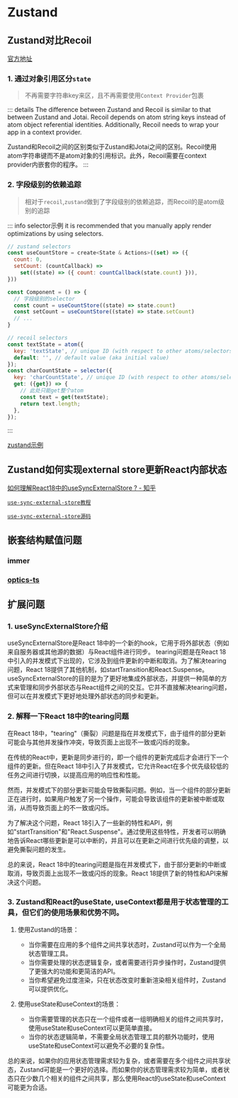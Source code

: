 # Zustand

## Zustand对比Recoil

[官方地址](https://docs.pmnd.rs/zustand/getting-started/comparison#recoil)

### 1. 通过对象引用区分`state`

> 不再需要字符串key来区，且不再需要使用`Context Provider`包裹

::: details
The difference between Zustand and Recoil is similar to that between Zustand and Jotai. Recoil depends on atom string keys instead of atom object referential identities. Additionally, Recoil needs to wrap your app in a context provider. 

Zustand和Recoil之间的区别类似于Zustand和Jotai之间的区别。Recoil使用atom字符串键而不是atom对象的引用标识。此外，Recoil需要在context provider内嵌套你的程序。
:::


### 2. 字段级别的依赖追踪

> 相对于`recoil`,`zustand`做到了字段级别的依赖追踪，而Recoil的是atom级别的追踪

::: info selector示例
it is recommended that you manually apply render optimizations by using selectors. 
```js
// zustand selectors
const useCountStore = create<State & Actions>((set) => ({
  count: 0,
  setCount: (countCallback) =>
    set((state) => ({ count: countCallback(state.count) })),
}))

const Component = () => {
  // 字段级别的selector
  const count = useCountStore((state) => state.count)
  const setCount = useCountStore((state) => state.setCount)
  // ...
}

// recoil selectors
const textState = atom({
  key: 'textState', // unique ID (with respect to other atoms/selectors)
  default: '', // default value (aka initial value)
});
const charCountState = selector({
  key: 'charCountState', // unique ID (with respect to other atoms/selectors)
  get: ({get}) => {
    // 此处只能get整个atom
    const text = get(textState);
    return text.length;
  },
});
```
:::

[zustand示例](https://codesandbox.io/s/zustand-auto-generate-selectors-forked-shzlg9?file=/src/App.tsx)

## Zustand如何实现external store更新React内部状态

[如何理解React18中的useSyncExternalStore ? - 知乎](https://www.zhihu.com/question/502917860)

[`use-sync-external-store教程`](https://react.dev/reference/react/useSyncExternalStore)

[`use-sync-external-store源码`](https://github.com/facebook/react/tree/main/packages/use-sync-external-store)

## 嵌套结构赋值问题

### immer

### [optics-ts](https://github.com/akheron/optics-ts/)

## 扩展问题

### 1. useSyncExternalStore介绍

useSyncExternalStore是React 18中的一个新的hook，它用于将外部状态（例如来自服务器或其他源的数据）与React组件进行同步。
tearing问题是在React 18中引入的并发模式下出现的，它涉及到组件更新的中断和取消。为了解决tearing问题，React 18提供了其他机制，如startTransition和React.Suspense。
useSyncExternalStore的目的是为了更好地集成外部状态，并提供一种简单的方式来管理和同步外部状态与React组件之间的交互。它并不直接解决tearing问题，但可以在并发模式下更好地处理外部状态的同步和更新。

### 2. 解释一下React 18中的tearing问题
在React 18中，"tearing"（撕裂）问题是指在并发模式下，由于组件的部分更新可能会与其他并发操作冲突，导致页面上出现不一致或闪烁的现象。

在传统的React中，更新是同步进行的，即一个组件的更新完成后才会进行下一个组件的更新。但在React 18中引入了并发模式，它允许React在多个优先级较低的任务之间进行切换，以提高应用的响应性和性能。

然而，并发模式下的部分更新可能会导致撕裂问题。例如，当一个组件的部分更新正在进行时，如果用户触发了另一个操作，可能会导致该组件的更新被中断或取消，从而导致页面上的不一致或闪烁。

为了解决这个问题，React 18引入了一些新的特性和API，例如"startTransition"和"React.Suspense"。通过使用这些特性，开发者可以明确地告诉React哪些更新是可以中断的，并且可以在更新之间进行优先级的调整，以避免撕裂问题的发生。

总的来说，React 18中的tearing问题是指在并发模式下，由于部分更新的中断或取消，导致页面上出现不一致或闪烁的现象。React 18提供了新的特性和API来解决这个问题。

### 3. Zustand和React的useState, useContext都是用于状态管理的工具，但它们的使用场景和优势不同。

1. 使用Zustand的场景：
   - 当你需要在应用的多个组件之间共享状态时，Zustand可以作为一个全局状态管理工具。
   - 当你需要处理的状态逻辑复杂，或者需要进行异步操作时，Zustand提供了更强大的功能和更简洁的API。
   - 当你希望避免过度渲染，只在状态改变时重新渲染相关组件时，Zustand可以提供优化。

2. 使用useState和useContext的场景：
   - 当你需要管理的状态只在一个组件或者一组明确相关的组件之间共享时，使用useState和useContext可以更简单直接。
   - 当你的状态逻辑简单，不需要全局状态管理工具的额外功能时，使用useState和useContext可以避免不必要的复杂性。

总的来说，如果你的应用状态管理需求较为复杂，或者需要在多个组件之间共享状态，Zustand可能是一个更好的选择。而如果你的状态管理需求较为简单，或者状态只在少数几个相关的组件之间共享，那么使用React的useState和useContext可能更为合适。